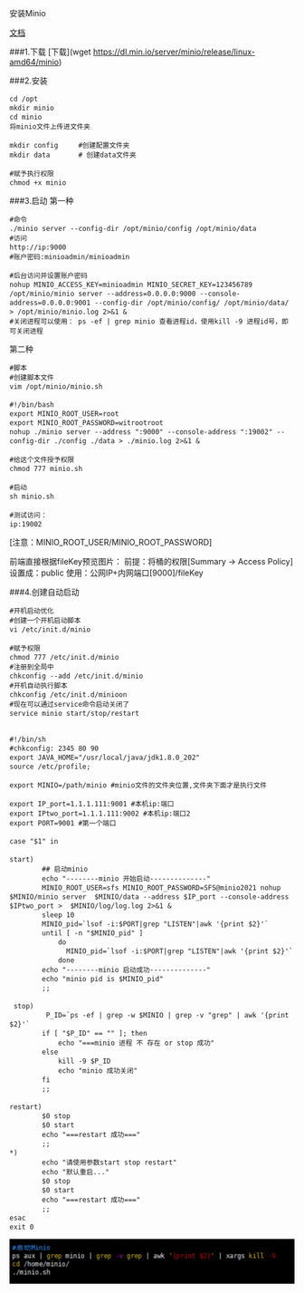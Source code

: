 安装Minio


[文档](http://docs.minio.org.cn/docs/master/minio-monitoring-guide)

###1.下载
[下载](wget https://dl.min.io/server/minio/release/linux-amd64/minio)

###2.安装
```shell script
cd /opt
mkdir minio
cd minio
将minio文件上传进文件夹

mkdir config     #创建配置文件夹
mkdir data       # 创建data文件夹

#赋予执行权限
chmod +x minio
```

###3.启动
第一种
```shell script
#命令
./minio server --config-dir /opt/minio/config /opt/minio/data
#访问
http://ip:9000
#账户密码:minioadmin/minioadmin

#后台访问并设置账户密码
nohup MINIO_ACCESS_KEY=minioadmin MINIO_SECRET_KEY=123456789 /opt/minio/minio server --address=0.0.0.0:9000 --console-address=0.0.0.0:9001 --config-dir /opt/minio/config/ /opt/minio/data/ > /opt/minio/minio.log 2>&1 &
#关闭进程可以使用： ps -ef | grep minio 查看进程id，使用kill -9 进程id号，即可关闭进程
```

第二种
```shell script
#脚本
#创建脚本文件
vim /opt/minio/minio.sh

#!/bin/bash
export MINIO_ROOT_USER=root
export MINIO_ROOT_PASSWORD=witrootroot
nohup ./minio server --address ":9000" --console-address ":19002" --config-dir ./config ./data > ./minio.log 2>&1 &

#给这个文件授予权限
chmod 777 minio.sh

#启动
sh minio.sh

#测试访问：
ip:19002
```
[注意：MINIO_ROOT_USER/MINIO_ROOT_PASSWORD]

前端直接根据fileKey预览图片：
前提：将桶的权限[Summary -> Access Policy]设置成：public 
使用：公网IP+内网端口[9000]/fileKey


###4.创建自动启动
```shell script
#开机启动优化
#创建一个开机启动脚本
vi /etc/init.d/minio

#赋予权限
chmod 777 /etc/init.d/minio
#注册到全局中
chkconfig --add /etc/init.d/minio
#开机自动执行脚本
chkconfig /etc/init.d/minioon
#现在可以通过service命令启动关闭了
service minio start/stop/restart
```
```shell script

#!/bin/sh
#chkconfig: 2345 80 90
export JAVA_HOME="/usr/local/java/jdk1.8.0_202"
source /etc/profile;

export MINIO=/path/minio #minio文件的文件夹位置,文件夹下面才是执行文件

export IP_port=1.1.1.111:9001 #本机ip:端口
export IPtwo_port=1.1.1.111:9002 #本机ip:端口2
export PORT=9001 #第一个端口

case "$1" in

start)
        ## 启动minio
        echo "--------minio 开始启动--------------"
        MINIO_ROOT_USER=sfs MINIO_ROOT_PASSWORD=SFS@minio2021 nohup $MINIO/minio server  $MINIO/data --address $IP_port --console-address $IPtwo_port >  $MINIO/log/log.log 2>&1 &
        sleep 10
        MINIO_pid=`lsof -i:$PORT|grep "LISTEN"|awk '{print $2}'`
        until [ -n "$MINIO_pid" ]
            do
              MINIO_pid=`lsof -i:$PORT|grep "LISTEN"|awk '{print $2}'`  
            done
        echo "--------minio 启动成功--------------"
        echo "minio pid is $MINIO_pid"
        ;;

 stop)
         P_ID=`ps -ef | grep -w $MINIO | grep -v "grep" | awk '{print $2}'`
        if [ "$P_ID" == "" ]; then
            echo "===minio 进程 不 存在 or stop 成功"
        else
            kill -9 $P_ID
            echo "minio 成功关闭"
        fi
        ;;   
 
restart)
        $0 stop
        $0 start
        echo "===restart 成功==="
        ;;   
*)
        echo "请使用参数start stop restart"
        echo "默认重启..."
        $0 stop
        $0 start
        echo "===restart 成功==="
        ;;  
esac    
exit 0
```


![启动minio](../image/启动minio.jpg)